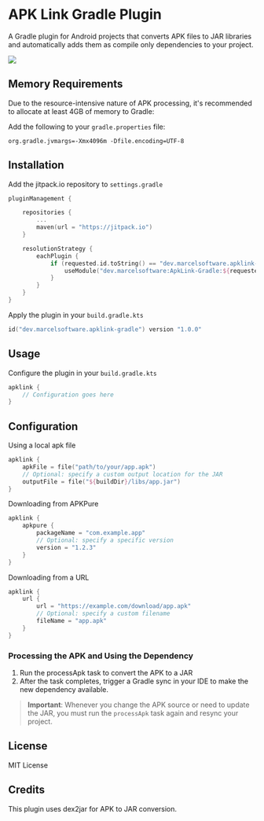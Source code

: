 # APK Link Gradle Plugin

A Gradle plugin for Android projects that converts APK files to JAR libraries and automatically adds them as compile only dependencies to your project.


[![](https://jitpack.io/v/dev.marcelsoftware/ApkLink-Gradle.svg)](https://jitpack.io/#dev.marcelsoftware/ApkLink-Gradle)
## Memory Requirements

Due to the resource-intensive nature of APK processing, it's recommended to allocate at least 4GB of memory to Gradle:

Add the following to your `gradle.properties` file:

```properties
org.gradle.jvmargs=-Xmx4096m -Dfile.encoding=UTF-8
```

## Installation 

Add the jitpack.io repository to `settings.gradle`

```kotlin
pluginManagement {

    repositories {
        ...
        maven(url = "https://jitpack.io")
    }

    resolutionStrategy {
        eachPlugin {
            if (requested.id.toString() == "dev.marcelsoftware.apklink-gradle") {
                useModule("dev.marcelsoftware:ApkLink-Gradle:${requested.version}")
            }
        }
    }
}
```

Apply the plugin in your `build.gradle.kts`

```kotlin
id("dev.marcelsoftware.apklink-gradle") version "1.0.0"
```

## Usage

Configure the plugin in your `build.gradle.kts`

```kotlin
apklink {
    // Configuration goes here
}
```

## Configuration

Using a local apk file

```kotlin
apklink {
    apkFile = file("path/to/your/app.apk")
    // Optional: specify a custom output location for the JAR
    outputFile = file("${buildDir}/libs/app.jar")
}
```

Downloading from APKPure

```kotlin
apklink {
    apkpure {
        packageName = "com.example.app"
        // Optional: specify a specific version
        version = "1.2.3"
    }
}
```

Downloading from a URL
```kotlin
apklink {
    url {
        url = "https://example.com/download/app.apk"
        // Optional: specify a custom filename
        fileName = "app.apk"
    }
}
```

### Processing the APK and Using the Dependency

1. Run the processApk task to convert the APK to a JAR
2. After the task completes, trigger a Gradle sync in your IDE to make the new dependency available.
> **Important**: Whenever you change the APK source or need to update the JAR, you must run the `processApk` task again and resync your project.

## License
MIT License

## Credits
This plugin uses dex2jar for APK to JAR conversion.




